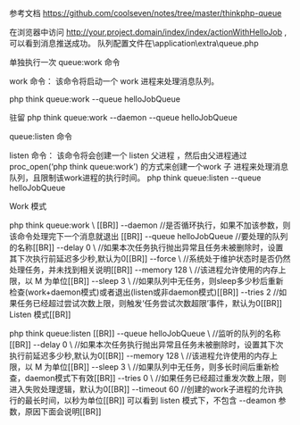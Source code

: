 参考文档
https://github.com/coolseven/notes/tree/master/thinkphp-queue

在浏览器中访问 http://your.project.domain/index/index/actionWithHelloJob ,可以看到消息推送成功。
队列配置文件在\application\extra\queue.php

单独执行一次
queue:work 命令

work 命令： 该命令将启动一个 work 进程来处理消息队列。

php think queue:work --queue helloJobQueue

驻留
php think queue:work --daemon --queue helloJobQueue

queue:listen 命令

listen 命令： 该命令将会创建一个 listen 父进程 ，然后由父进程通过 proc_open(‘php think queue:work’) 的方式来创建一个work 子 进程来处理消息队列，且限制该work进程的执行时间。
php think queue:listen --queue helloJobQueue


Work 模式

php think queue:work \ [[BR]]
--daemon            //是否循环执行，如果不加该参数，则该命令处理完下一个消息就退出 [[BR]]
--queue  helloJobQueue  //要处理的队列的名称[[BR]]
--delay  0 \        //如果本次任务执行抛出异常且任务未被删除时，设置其下次执行前延迟多少秒,默认为0[[BR]]
--force  \          //系统处于维护状态时是否仍然处理任务，并未找到相关说明[[BR]]
--memory 128 \      //该进程允许使用的内存上限，以 M 为单位[[BR]]
--sleep  3 \        //如果队列中无任务，则sleep多少秒后重新检查(work+daemon模式)或者退出(listen或非daemon模式)[[BR]]
--tries  2          //如果任务已经超过尝试次数上限，则触发‘任务尝试次数超限’事件，默认为0[[BR]]
Listen 模式[[BR]]

php think queue:listen \[[BR]]
--queue  helloJobQueue \   //监听的队列的名称[[BR]]
--delay  0 \         //如果本次任务执行抛出异常且任务未被删除时，设置其下次执行前延迟多少秒,默认为0[[BR]]
--memory 128 \       //该进程允许使用的内存上限，以 M 为单位[[BR]]
--sleep  3 \         //如果队列中无任务，则多长时间后重新检查，daemon模式下有效[[BR]]
--tries  0 \         //如果任务已经超过重发次数上限，则进入失败处理逻辑，默认为0[[BR]]
--timeout 60         //创建的work子进程的允许执行的最长时间，以秒为单位[[BR]]
可以看到 listen 模式下，不包含 --deamon 参数，原因下面会说明[[BR]]